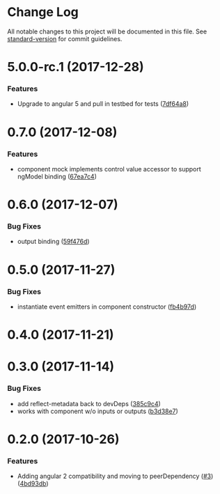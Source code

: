 # Change Log

All notable changes to this project will be documented in this file. See [standard-version](https://github.com/conventional-changelog/standard-version) for commit guidelines.

<a name="5.0.0-rc.1"></a>
# 5.0.0-rc.1 (2017-12-28)


### Features

* Upgrade to angular 5 and pull in testbed for tests ([7df64a8](https://github.com/ike18t/mock_component/commit/7df64a8))



<a name="0.7.0"></a>
# 0.7.0 (2017-12-08)


### Features

* component mock implements control value accessor to support ngModel binding ([67ea7c4](https://github.com/ike18t/mock_component/commit/67ea7c4))



<a name="0.6.0"></a>
# 0.6.0 (2017-12-07)


### Bug Fixes

* output binding ([59f476d](https://github.com/ike18t/mock_component/commit/59f476d))



<a name="0.5.0"></a>
# 0.5.0 (2017-11-27)


### Bug Fixes

* instantiate event emitters in component constructor ([fb4b97d](https://github.com/ike18t/mock_component/commit/fb4b97d))



<a name="0.4.0"></a>
# 0.4.0 (2017-11-21)



<a name="0.3.0"></a>
# 0.3.0 (2017-11-14)


### Bug Fixes

* add reflect-metadata back to devDeps ([385c9c4](https://github.com/ike18t/mock_component/commit/385c9c4))
* works with component w/o inputs or outputs ([b3d38e7](https://github.com/ike18t/mock_component/commit/b3d38e7))



<a name="0.2.0"></a>
# 0.2.0 (2017-10-26)


### Features

* Adding angular 2 compatibility and moving to peerDependency ([#3](https://github.com/ike18t/mock_component/issues/3)) ([4bd93db](https://github.com/ike18t/mock_component/commit/4bd93db))
